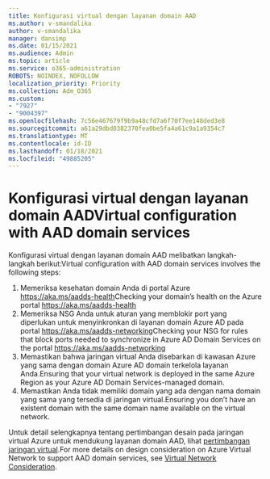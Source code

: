 ```yaml
---
title: Konfigurasi virtual dengan layanan domain AAD
ms.author: v-smandalika
author: v-smandalika
manager: dansimp
ms.date: 01/15/2021
ms.audience: Admin
ms.topic: article
ms.service: o365-administration
ROBOTS: NOINDEX, NOFOLLOW
localization_priority: Priority
ms.collection: Adm_O365
ms.custom:
- "7927"
- "9004397"
ms.openlocfilehash: 7c56e467679f9b9a48cfd7a6f70f7ee148ded3e8
ms.sourcegitcommit: a61a29dbd0382370fea0be5fa4a61c9a1a9354c7
ms.translationtype: MT
ms.contentlocale: id-ID
ms.lasthandoff: 01/18/2021
ms.locfileid: "49885205"
---
```

# <a name="virtual-configuration-with-aad-domain-services"></a><span data-ttu-id="7de1f-102">Konfigurasi virtual dengan layanan domain AAD</span><span class="sxs-lookup"><span data-stu-id="7de1f-102">Virtual configuration with AAD domain services</span></span>

<span data-ttu-id="7de1f-103">Konfigurasi virtual dengan layanan domain AAD melibatkan langkah-langkah berikut:</span><span class="sxs-lookup"><span data-stu-id="7de1f-103">Virtual configuration with AAD domain services involves the following steps:</span></span> 

1. <span data-ttu-id="7de1f-104">Memeriksa kesehatan domain Anda di portal Azure https://aka.ms/aadds-health</span><span class="sxs-lookup"><span data-stu-id="7de1f-104">Checking your domain’s health on the Azure portal https://aka.ms/aadds-health</span></span>
2. <span data-ttu-id="7de1f-105">Memeriksa NSG Anda untuk aturan yang memblokir port yang diperlukan untuk menyinkronkan di layanan domain Azure AD pada portal https://aka.ms/aadds-networking</span><span class="sxs-lookup"><span data-stu-id="7de1f-105">Checking your NSG for rules that block ports needed to synchronize in Azure AD Domain Services on the portal https://aka.ms/aadds-networking</span></span>
3. <span data-ttu-id="7de1f-106">Memastikan bahwa jaringan virtual Anda disebarkan di kawasan Azure yang sama dengan domain Azure AD domain terkelola layanan Anda.</span><span class="sxs-lookup"><span data-stu-id="7de1f-106">Ensuring that your virtual network is deployed in the same Azure Region as your Azure AD Domain Services-managed domain.</span></span>
4. <span data-ttu-id="7de1f-107">Memastikan Anda tidak memiliki domain yang ada dengan nama domain yang sama yang tersedia di jaringan virtual.</span><span class="sxs-lookup"><span data-stu-id="7de1f-107">Ensuring you don’t have an existent domain with the same domain name available on the virtual network.</span></span>

<span data-ttu-id="7de1f-108">Untuk detail selengkapnya tentang pertimbangan desain pada jaringan virtual Azure untuk mendukung layanan domain AAD, lihat [pertimbangan jaringan virtual](https://docs.microsoft.com/azure/active-directory-domain-services/network-considerations).</span><span class="sxs-lookup"><span data-stu-id="7de1f-108">For more details on design consideration on Azure Virtual Network to support AAD domain services, see [Virtual Network Consideration](https://docs.microsoft.com/azure/active-directory-domain-services/network-considerations).</span></span>

